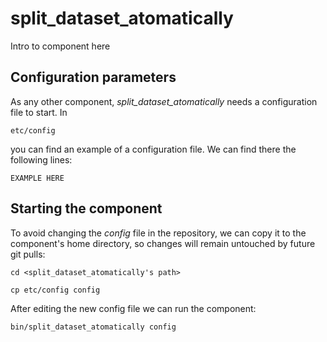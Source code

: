 # split_dataset_atomatically
Intro to component here


## Configuration parameters
As any other component, *split_dataset_atomatically* needs a configuration file to start. In
```
etc/config
```
you can find an example of a configuration file. We can find there the following lines:
```
EXAMPLE HERE
```

## Starting the component
To avoid changing the *config* file in the repository, we can copy it to the component's home directory, so changes will remain untouched by future git pulls:

```
cd <split_dataset_atomatically's path> 
```
```
cp etc/config config
```

After editing the new config file we can run the component:

```
bin/split_dataset_atomatically config
```
